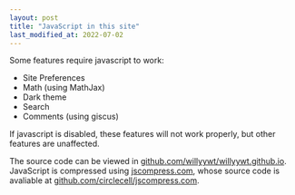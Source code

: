 ```yaml
---
layout: post
title: "JavaScript in this site"
last_modified_at: 2022-07-02
---
```


Some features require javascript to work:
- Site Preferences
- Math (using MathJax)
- Dark theme
- Search
- Comments (using giscus)

If javascript is disabled, these features will not work properly, but other features are unaffected.

The source code can be viewed in [github.com/willyywt/willyywt.github.io](https://github.com/willyywt/willyywt.github.io). JavaScript is compressed using [jscompress.com](https://jscompress.com/), whose source code is avaliable at [github.com/circlecell/jscompress.com](https://github.com/circlecell/jscompress.com).
